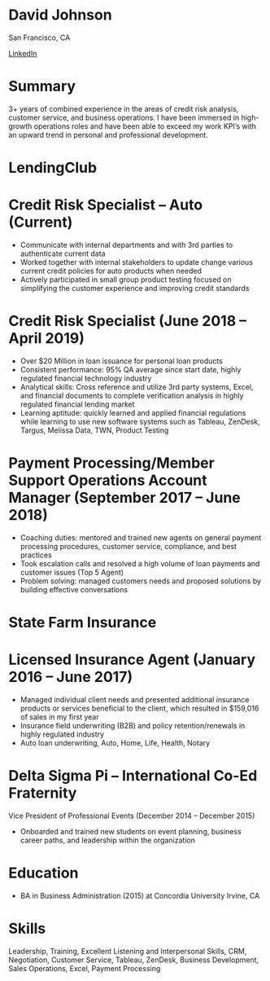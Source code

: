 # David Johnson
 San Francisco, CA
 
[LinkedIn](https://www.linkedin.com/in/therealdavidjohnson/) 


# Summary 
3+ years of combined experience in the areas of credit risk analysis, customer service, and business operations. I have been immersed in high-growth operations roles and have been able to exceed my work KPI’s with an upward trend in personal and professional development.

# LendingClub
# Credit Risk Specialist – Auto (Current)
*	Communicate with internal departments and with 3rd parties to authenticate current data
* Worked together with internal stakeholders to update change various current credit policies for auto products when needed
* Actively participated in small group product testing focused on simplifying the customer experience and improving credit standards

# Credit Risk Specialist (June 2018 – April 2019) 
*	Over $20 Million in loan issuance for personal loan products
*	Consistent performance: 95% QA average since start date, highly regulated financial technology industry 
*	Analytical skills: Cross reference and utilize 3rd party systems, Excel, and financial documents to complete verification analysis in highly regulated financial lending market 
*	Learning aptitude: quickly learned and applied financial regulations while learning to use new software systems such as Tableau, ZenDesk, Targus, Melissa Data, TWN, Product Testing

# Payment Processing/Member Support Operations Account Manager (September 2017 – June 2018)
*	Coaching duties: mentored and trained new agents on general payment processing procedures, customer service, compliance, and best practices
*	Took escalation calls and resolved a high volume of loan payments and customer issues (Top 5 Agent)
*	Problem solving: managed customers needs and proposed solutions by building effective conversations 

# State Farm Insurance
# Licensed Insurance Agent (January 2016 – June 2017)
*	Managed individual client needs and presented additional insurance products or services beneficial to the client, which resulted in $159,016 of sales in my first year
*	Insurance field underwriting (B2B) and policy retention/renewals in highly regulated industry
*	Auto loan underwriting, Auto, Home, Life, Health, Notary

# Delta Sigma Pi – International Co-Ed Fraternity 
Vice President of Professional Events (December 2014 – December 2015)
*	Onboarded and trained new students on event planning, business career paths, and leadership within the organization

# Education
* BA in Business Administration (2015) at Concordia University Irvine, CA

# Skills
Leadership, Training, Excellent Listening and Interpersonal Skills, CRM, Negotiation, Customer Service, Tableau, ZenDesk, Business Development, Sales Operations, Excel, Payment Processing
